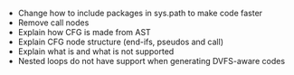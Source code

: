- Change how to include packages in sys.path to make code faster
- Remove call nodes
- Explain how CFG is made from AST
- Explain CFG node structure (end-ifs, pseudos and call)
- Explain what is and what is not supported
- Nested loops do not have support when generating DVFS-aware codes
